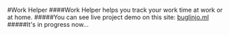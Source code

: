 #Work Helper
####Work Helper helps you track your work time at work or at home.
#####You can see live project demo on this site: [buglinjo.ml](http://buglinjo.ml)
#####It's in progress now...